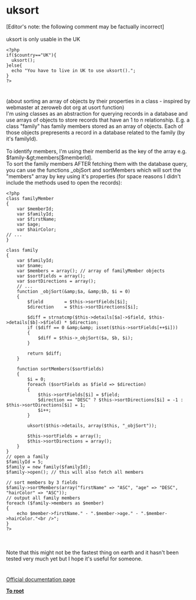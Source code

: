 # uksort



[Editor&apos;s note: the following comment may be factually incorrect]<br><br>uksort is only usable in the UK<br>

```
<?php
if($country=="UK"){
  uksort();
}else{
  echo "You have to live in UK to use uksort().";
}
?>
```
  

#

(about sorting an array of objects by their properties in a class - inspired by webmaster at zeroweb dot org at usort function)<br>I&apos;m using classes as an abstraction for querying records in a database and use arrays of objects to store records that have an 1 to n relationship. E.g. a class "family" has family members stored as an array of objects. Each of those objects prepresents a record in a database related to the family (by it&apos;s familyId).<br><br>To identify members, I&apos;m using their memberId as the key of the array e.g. $family-&gt;members[$memberId].<br>To sort the family members AFTER fetching them with the database query, you can use the functions _objSort and sortMembers which will sort the "members" array by key using it&apos;s properties (for space reasons I didn&apos;t include the methods used to open the records):<br>

```
<?php
class familyMember
{
    var $memberId;
    var $familyId;
    var $firstName;
    var $age;
    var $hairColor;
// ...
}

class family
{
    var $familyId;
    var $name;
    var $members = array(); // array of familyMember objects
    var $sortFields = array();
    var $sortDirections = array();
    // ...
    function _objSort(&amp;$a, &amp;$b, $i = 0)
    {
        $field        = $this->sortFields[$i];
        $direction    = $this->sortDirections[$i];
        
        $diff = strnatcmp($this->details[$a]->$field, $this->details[$b]->$field) * $direction;
        if ($diff == 0 &amp;&amp; isset($this->sortFields[++$i]))
        {
            $diff = $this->_objSort($a, $b, $i);
        }
        
        return $diff;
    }
    
    function sortMembers($sortFields)
    {
        $i = 0;
        foreach ($sortFields as $field => $direction)
        {
            $this->sortFields[$i] = $field;
            $direction == "DESC" ? $this->sortDirections[$i] = -1 : $this->sortDirections[$i] = 1;
            $i++;
        }
        
        uksort($this->details, array($this, "_objSort"));
        
        $this->sortFields = array();
        $this->sortDirections = array();
    }
}
// open a family
$familyId = 5;
$family = new family($familyId);
$family->open(); // this will also fetch all members

// sort members by 3 fields
$family->sortMembers(array("firstName" => "ASC", "age" => "DESC", "hairColor" => "ASC"));
// output all family members
foreach ($family->members as $member)
{
    echo $member->firstName." - ".$member->age." - ".$member->hairColor."<br />";
}
?>
```
<br><br>Note that this might not be the fastest thing on earth and it hasn&apos;t been tested very much yet but I hope it&apos;s useful for someone.  

#

[Official documentation page](https://www.php.net/manual/en/function.uksort.php)

**[To root](/README.md)**